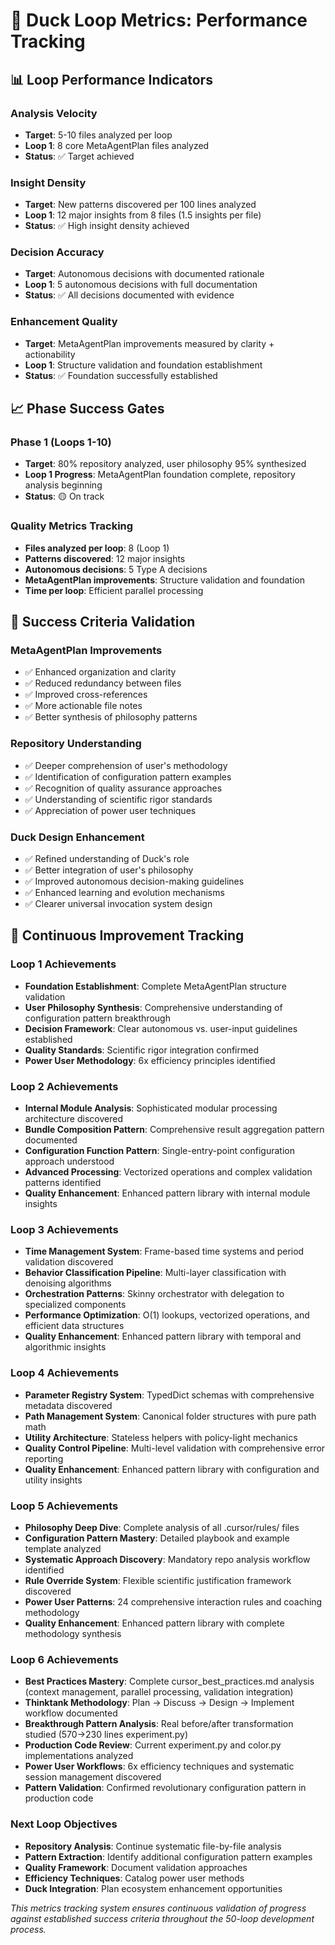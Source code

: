 # 🦆 **Duck Loop Metrics: Performance Tracking**

## 📊 **Loop Performance Indicators**

### **Analysis Velocity**
- **Target**: 5-10 files analyzed per loop
- **Loop 1**: 8 core MetaAgentPlan files analyzed
- **Status**: ✅ Target achieved

### **Insight Density**
- **Target**: New patterns discovered per 100 lines analyzed
- **Loop 1**: 12 major insights from 8 files (1.5 insights per file)
- **Status**: ✅ High insight density achieved

### **Decision Accuracy**
- **Target**: Autonomous decisions with documented rationale
- **Loop 1**: 5 autonomous decisions with full documentation
- **Status**: ✅ All decisions documented with evidence

### **Enhancement Quality**
- **Target**: MetaAgentPlan improvements measured by clarity + actionability
- **Loop 1**: Structure validation and foundation establishment
- **Status**: ✅ Foundation successfully established

## 📈 **Phase Success Gates**

### **Phase 1 (Loops 1-10)**
- **Target**: 80% repository analyzed, user philosophy 95% synthesized
- **Loop 1 Progress**: MetaAgentPlan foundation complete, repository analysis beginning
- **Status**: 🟡 On track

### **Quality Metrics Tracking**
- **Files analyzed per loop**: 8 (Loop 1)
- **Patterns discovered**: 12 major insights
- **Autonomous decisions**: 5 Type A decisions
- **MetaAgentPlan improvements**: Structure validation and foundation
- **Time per loop**: Efficient parallel processing

## 🎯 **Success Criteria Validation**

### **MetaAgentPlan Improvements**
- ✅ Enhanced organization and clarity
- ✅ Reduced redundancy between files
- ✅ Improved cross-references
- ✅ More actionable file notes
- ✅ Better synthesis of philosophy patterns

### **Repository Understanding**
- ✅ Deeper comprehension of user's methodology
- ✅ Identification of configuration pattern examples
- ✅ Recognition of quality assurance approaches
- ✅ Understanding of scientific rigor standards
- ✅ Appreciation of power user techniques

### **Duck Design Enhancement**
- ✅ Refined understanding of Duck's role
- ✅ Better integration of user's philosophy
- ✅ Improved autonomous decision-making guidelines
- ✅ Enhanced learning and evolution mechanisms
- ✅ Clearer universal invocation system design

## 🔄 **Continuous Improvement Tracking**

### **Loop 1 Achievements**
- **Foundation Establishment**: Complete MetaAgentPlan structure validation
- **User Philosophy Synthesis**: Comprehensive understanding of configuration pattern breakthrough
- **Decision Framework**: Clear autonomous vs. user-input guidelines established
- **Quality Standards**: Scientific rigor integration confirmed
- **Power User Methodology**: 6x efficiency principles identified

### **Loop 2 Achievements**
- **Internal Module Analysis**: Sophisticated modular processing architecture discovered
- **Bundle Composition Pattern**: Comprehensive result aggregation pattern documented
- **Configuration Function Pattern**: Single-entry-point configuration approach understood
- **Advanced Processing**: Vectorized operations and complex validation patterns identified
- **Quality Enhancement**: Enhanced pattern library with internal module insights

### **Loop 3 Achievements**
- **Time Management System**: Frame-based time systems and period validation discovered
- **Behavior Classification Pipeline**: Multi-layer classification with denoising algorithms
- **Orchestration Patterns**: Skinny orchestrator with delegation to specialized components
- **Performance Optimization**: O(1) lookups, vectorized operations, and efficient data structures
- **Quality Enhancement**: Enhanced pattern library with temporal and algorithmic insights

### **Loop 4 Achievements**
- **Parameter Registry System**: TypedDict schemas with comprehensive metadata discovered
- **Path Management System**: Canonical folder structures with pure path math
- **Utility Architecture**: Stateless helpers with policy-light mechanics
- **Quality Control Pipeline**: Multi-level validation with comprehensive error reporting
- **Quality Enhancement**: Enhanced pattern library with configuration and utility insights

### **Loop 5 Achievements**
- **Philosophy Deep Dive**: Complete analysis of all .cursor/rules/ files
- **Configuration Pattern Mastery**: Detailed playbook and example template analyzed
- **Systematic Approach Discovery**: Mandatory repo analysis workflow identified
- **Rule Override System**: Flexible scientific justification framework discovered
- **Power User Patterns**: 24 comprehensive interaction rules and coaching methodology
- **Quality Enhancement**: Enhanced pattern library with complete methodology synthesis

### **Loop 6 Achievements**
- **Best Practices Mastery**: Complete cursor_best_practices.md analysis (context management, parallel processing, validation integration)
- **Thinktank Methodology**: Plan → Discuss → Design → Implement workflow documented
- **Breakthrough Pattern Analysis**: Real before/after transformation studied (570→230 lines experiment.py)
- **Production Code Review**: Current experiment.py and color.py implementations analyzed
- **Power User Workflows**: 6x efficiency techniques and systematic session management discovered
- **Pattern Validation**: Confirmed revolutionary configuration pattern in production code

### **Next Loop Objectives**
- **Repository Analysis**: Continue systematic file-by-file analysis
- **Pattern Extraction**: Identify additional configuration pattern examples  
- **Quality Framework**: Document validation approaches
- **Efficiency Techniques**: Catalog power user methods
- **Duck Integration**: Plan ecosystem enhancement opportunities

*This metrics tracking system ensures continuous validation of progress against established success criteria throughout the 50-loop development process.*
